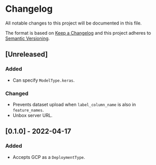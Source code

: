# Changelog

All notable changes to this project will be documented in this file.

The format is based on [Keep a Changelog](http://keepachangelog.com/en/1.0.0/)
and this project adheres to [Semantic Versioning](http://semver.org/spec/v2.0.0.html).

## [Unreleased]

### Added

* Can specify `ModelType.keras`.

### Changed

* Prevents dataset upload when `label_column_name` is also in `feature_names`.
* Unbox server URL.

## [0.1.0] - 2022-04-17

### Added

* Accepts GCP as a `DeploymentType`.
